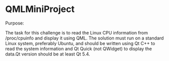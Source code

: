 # QMLMiniProject

Purpose:

The task for this challenge is to read the Linux CPU information from /proc/cpuinfo and display it using QML.
The solution must run on a standard Linux system, preferably Ubuntu, and should be written using Qt C++ to read the system information 
and Qt Quick (not QWidget) to display the data.Qt version should be at least Qt 5.4.

